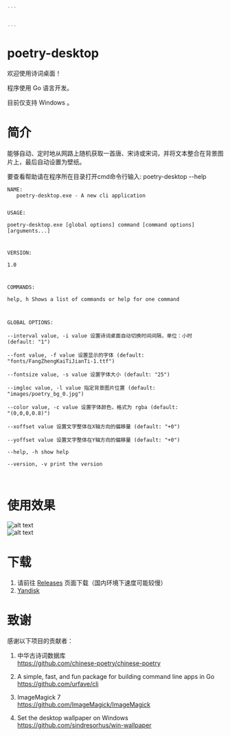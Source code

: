 ```yaml
---


---
```


<h1 id="poetry-desktop">poetry-desktop</h1>
<p>欢迎使用诗词桌面！</p>
<p>程序使用 Go 语言开发。</p>
<p>目前仅支持 Windows 。</p>
<h1 id="简介">简介</h1>
<p>能够自动、定时地从网路上随机获取一首唐、宋诗或宋词，并将文本整合在背景图片上，最后自动设置为壁纸。</p>
<p>要查看帮助请在程序所在目录打开cmd命令行输入: poetry-desktop --help</p>
<pre><code>NAME:                                                                                           
   poetry-desktop.exe - A new cli application                                                   
                                                                                                
USAGE:                                                                                          
   poetry-desktop.exe [global options] command [command options] [arguments...]                 
                                                                                                
VERSION:                                                                                        
   1.0                                                                                        
                                                                                                
COMMANDS:                                                                                       
     help, h  Shows a list of commands or help for one command                                  
                                                                                                
GLOBAL OPTIONS:                                                                                 
   --interval value, -i value  设置诗词桌面自动切换时间间隔，单位：小时 (default: "1")                              
   --font value, -f value      设置显示的字体 (default: "fonts/FangZhengKaiTiJianTi-1.ttf")            
   --fontsize value, -s value  设置字体大小 (default: "25")                                           
   --imgloc value, -l value    指定背景图片位置 (default: "images/poetry_bg_0.jpg")                     
   --color value, -c value     设置字体颜色，格式为 rgba (default: "(0,0,0,0.8)")                         
   --xoffset value             设置文字整体在X轴方向的偏移量 (default: "+0")                                  
   --yoffset value             设置文字整体在Y轴方向的偏移量 (default: "+0")                                  
   --help, -h                  show help                                                        
   --version, -v               print the version                                
</code></pre>
<h1 id="使用效果">使用效果</h1>
<p><img src="http://128.199.227.220:8003/Temp/Screenshot%20from%202018-05-06%2021-26-24.png" alt="alt text"><br>
<img src="http://128.199.227.220:8003/Temp/Screenshot%20from%202018-05-06%2021-34-58.png" alt="alt text"></p>
<h1 id="下载">下载</h1>
<ol>
<li>请前往 <a href="https://github.com/okcy1016/poetry-desktop/releases">Releases</a> 页面下载（国内环境下速度可能较慢）</li>
<li><a href="https://yadi.sk/d/MhkJwXQ43VUaug">Yandisk</a></li>
</ol>
<h1 id="致谢">致谢</h1>
<p>感谢以下项目的贡献者：</p>
<ol>
<li>
<p>中华古诗词数据库<br>
<a href="https://github.com/chinese-poetry/chinese-poetry">https://github.com/chinese-poetry/chinese-poetry</a></p>
</li>
<li>
<p>A simple, fast, and fun package for building command line apps in Go<br>
<a href="https://github.com/urfave/cli">https://github.com/urfave/cli</a></p>
</li>
<li>
<p>ImageMagick 7<br>
<a href="https://github.com/ImageMagick/ImageMagick">https://github.com/ImageMagick/ImageMagick</a></p>
</li>
<li>
<p>Set the desktop wallpaper on Windows<br>
<a href="https://github.com/sindresorhus/win-wallpaper">https://github.com/sindresorhus/win-wallpaper</a></p>
</li>
</ol>

